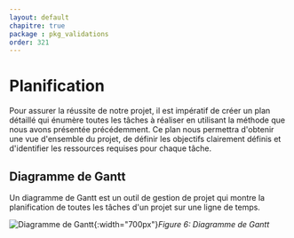 ```yaml
---
layout: default
chapitre: true
package : pkg_validations
order: 321
---
```


# Planification

<!-- note -->

Pour assurer la réussite de notre projet, il est impératif de créer un plan détaillé qui énumère toutes les tâches à réaliser en utilisant la méthode que nous avons présentée précédemment. Ce plan nous permettra d'obtenir une vue d'ensemble du projet, de définir les objectifs clairement définis et d'identifier les ressources requises pour chaque tâche.

## Diagramme de Gantt  

Un diagramme de Gantt est un outil de gestion de projet qui montre la planification de toutes les tâches d'un projet sur une ligne de temps. 

![Diagramme de Gantt](/soli-lms/diagrammes/pkg_validations/diagrammeGant.svg){:width="700px"}*Figure 6: Diagramme de Gantt*
 
